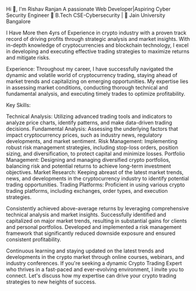 Hi 👋, I'm Rishav Ranjan
A passionate Web Developer|Aspiring Cyber Security Engineer
🚀 B.Tech CSE-Cybersecurity | 📘 Jain University Bangalore

I Have More then 4yrs of Experience in crypto industry with a proven track record of driving profits through strategic analysis and market insights. With in-depth knowledge of cryptocurrencies and blockchain technology, I excel in developing and executing effective trading strategies to maximize returns and mitigate risks.

Experience: Throughout my career, I have successfully navigated the dynamic and volatile world of cryptocurrency trading, staying ahead of market trends and capitalizing on emerging opportunities. My expertise lies in assessing market conditions, conducting thorough technical and fundamental analysis, and executing timely trades to optimize profitability.

Key Skills:

Technical Analysis: Utilizing advanced trading tools and indicators to analyze price charts, identify patterns, and make data-driven trading decisions. Fundamental Analysis: Assessing the underlying factors that impact cryptocurrency prices, such as industry news, regulatory developments, and market sentiment. Risk Management: Implementing robust risk management strategies, including stop-loss orders, position sizing, and diversification, to protect capital and minimize losses. Portfolio Management: Designing and managing diversified crypto portfolios, balancing risk and potential returns to achieve long-term investment objectives. Market Research: Keeping abreast of the latest market trends, news, and developments in the cryptocurrency industry to identify potential trading opportunities. Trading Platforms: Proficient in using various crypto trading platforms, including exchanges, order types, and execution strategies.

Consistently achieved above-average returns by leveraging comprehensive technical analysis and market insights. Successfully identified and capitalized on major market trends, resulting in substantial gains for clients and personal portfolios. Developed and implemented a risk management framework that significantly reduced downside exposure and ensured consistent profitability.

Continuous learning and staying updated on the latest trends and developments in the crypto market through online courses, webinars, and industry conferences. If you're seeking a dynamic Crypto Trading Expert who thrives in a fast-paced and ever-evolving environment, I invite you to connect. Let's discuss how my expertise can drive your crypto trading strategies to new heights of success.
